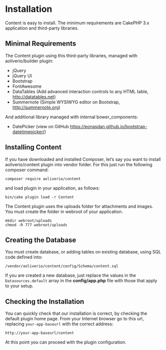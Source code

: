 # Installation

Content is easy to install. The minimum requirements are CakePHP 3.x application and third-party libraries.

## Minimal Requirements

The Content plugin using this third-party libraries, managed with aoliverio/builder plugin:

- jQuery
- jQuery UI
- Bootstrap
- FontAwesome
- DataTables (Add advanced interaction controls to any HTML table, http://datatables.net)
- Summernote (Simple WYSIWYG editor on Bootstrap, http://summernote.org)

And additional library managed with internal bower_components:

- DatePicker (view on GitHub https://eonasdan.github.io/bootstrap-datetimepicker/)

## Installing Content

If you have downloaded and installed Composer, let’s say you want to install aoliverio/content 
plugin into vendor folder. For this just run the following composer command:

```
composer require aoliverio/content
```

and load plugin in your application, as follows:

```
bin/cake plugin load -r Content
```

The Content plugin uses the uploads folder for attachments and images. 
You must create the folder in webroot of your application.

```
mkdir webroot/uploads
chmod -R 777 webroot/uploads
``` 

## Creating the Database 

You must create database, or adding tables on existing database, using SQL code defined into: 

```
/vendor/aoliverio/content/config/Schema/content.sql
```

If you are created a new database, just replace the values in the `Datasources.default` array in the 
**config/app.php** file with those that apply to your setup. 

## Checking the Installation

You can quickly check that our installation is correct, by checking the default plugin home page. 
From your Internet browser go to this url, replacing `your-app-baseurl` with the correct address:

```
http://your-app-baseurl/content
```

At this point you can proceed with the plugin configuration.
